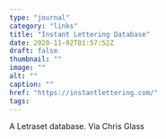 ```yaml
---
type: "journal"
category: "links"
title: "Instant Lettering Database"
date: 2020-11-02T01:57:52Z
draft: false
thumbnail: ""
image: ""
alt: ""
caption: ""
href: "https://instantlettering.com/"
tags:
---
```


A Letraset database. Via Chris Glass
